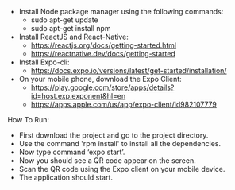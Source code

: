 * Install Node package manager using the following commands:
   * sudo apt-get update
   * sudo apt-get install npm
* Install ReactJS and React-Native:
   * https://reactjs.org/docs/getting-started.html
   * https://reactnative.dev/docs/getting-started
* Install Expo-cli:
   * https://docs.expo.io/versions/latest/get-started/installation/
* On your mobile phone, download the Expo Client:
   * https://play.google.com/store/apps/details?id=host.exp.exponent&hl=en
   * https://apps.apple.com/us/app/expo-client/id982107779


How To Run:
* First download the project and go to the project directory.
* Use the command 'rpm install' to install all the dependencies.
* Now type command ‘expo start’.
* Now you should see a QR code appear on the screen.
*  Scan the QR code using the Expo client on your mobile device.
* The application should start.